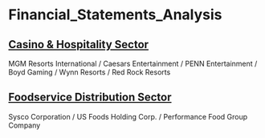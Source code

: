 # Financial_Statements_Analysis
## [Casino & Hospitality Sector](Casino_Hospitability_Sector_Analysis/Casino_Hospitality_Sector_Analysis.pdf) 
MGM Resorts International / Caesars Entertainment / PENN Entertainment / Boyd Gaming / Wynn Resorts / Red Rock Resorts
## [Foodservice Distribution Sector](Foodservice_Distribution_Sector_Analysis/Foodservice_Distribution_Sector_Analysis.pdf) 
Sysco Corporation / US Foods Holding Corp. / Performance Food Group Company
